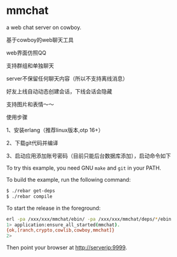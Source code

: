 mmchat
=================
a web chat server on cowboy.

基于cowboy的web聊天工具

web界面仿照QQ

支持群组和单独聊天

server不保留任何聊天内容（所以不支持离线消息）

好友上线自动动态创建会话，下线会话会隐藏

支持图片和表情～～

使用步骤

1、安装erlang（推荐linux版本,otp 16+）

2、下载git代码并编译

3、启动应用添加账号密码（目前只能后台数据库添加），启动命令如下

To try this example, you need GNU `make` and `git` in your PATH.

To build the example, run the following command:

``` bash
$ ./rebar get-deps
$ ./rebar compile
```

To start the release in the foreground:

``` bash
erl -pa /xxx/xxx/mmchat/ebin/ -pa /xxx/xxx/mmchat/deps/*/ebin
1> application:ensure_all_started(mmchat).
{ok,[ranch,crypto,cowlib,cowboy,mmchat]}
2> 
```

Then point your browser at [http://serverip:9999](http://localhost:9999).

